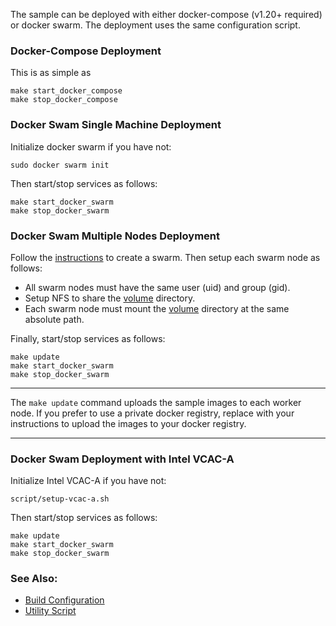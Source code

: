 
The sample can be deployed with either docker-compose (v1.20+ required) or docker swarm. The deployment uses the same configuration script.   

### Docker-Compose Deployment

This is as simple as 
```
make start_docker_compose
make stop_docker_compose
```

### Docker Swam Single Machine Deployment

Initialize docker swarm if you have not:
```
sudo docker swarm init
```
Then start/stop services as follows:
```
make start_docker_swarm
make stop_docker_swarm
```

### Docker Swam Multiple Nodes Deployment

Follow the [instructions](https://docs.docker.com/engine/swarm/swarm-tutorial/create-swarm) to create a swarm. Then setup each swarm node as follows:     
- All swarm nodes must have the same user (uid) and group (gid).    
- Setup NFS to share the [volume](../../volume) directory.     
- Each swarm node must mount the [volume](../../volume) directory at the same absolute path.    

Finally, start/stop services as follows:
```
make update
make start_docker_swarm
make stop_docker_swarm
```

---

The `make update` command uploads the sample images to each worker node. If you prefer to use a private docker registry, replace with your instructions to upload the images to your docker registry.   

---

### Docker Swam Deployment with Intel VCAC-A

Initialize Intel VCAC-A if you have not:

```
script/setup-vcac-a.sh
```

Then start/stop services as follows:
```
make update
make start_docker_swarm
make stop_docker_swarm
```

### See Also:

- [Build Configuration](../../doc/cmake.md)
- [Utility Script](../../doc/script.md)

